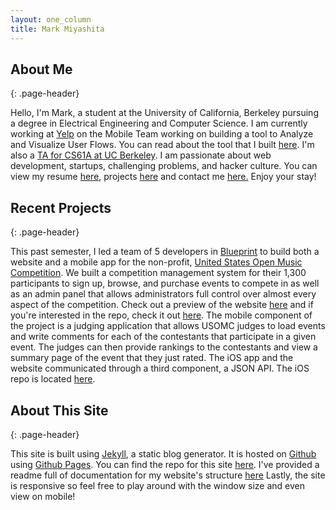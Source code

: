 ```yaml
---
layout: one_column
title: Mark Miyashita
---
```


## About Me
{: .page-header}

Hello, I'm Mark, a student at the University of California, Berkeley pursuing a degree in Electrical Engineering and Computer Science. I am currently working at [Yelp](http://yelp.com) on the Mobile Team working on building a tool to Analyze and Visualize User Flows. You can read about the tool that I built [here](http://engineeringblog.yelp.com/2013/12/yelp-internship-program-summer-2013.html). I'm also a [TA for CS61A at UC Berkeley](/cs61a). I am passionate about web development, startups, challenging problems, and hacker culture. You can view my resume [here](/resume), projects [here](/projects) and contact me [here.](/contact) Enjoy your stay!

## Recent Projects
{: .page-header}

This past semester, I led a team of 5 developers in [Blueprint](/blueprint) to build both a website and a mobile app for the non-profit, [United States Open Music Competition](http://www.usomc.org/). We built a competition management system for their 1,300 participants to sign up, browse, and purchase events to compete in as well as an admin panel that allows administrators full control over almost every aspect of the competition. Check out a preview of the website [here](http://usomc.herokuapp.com/) and if you're interested in the repo, check it out [here](https://github.com/calblueprint/usomc-rails). The mobile component of the project is a judging application that allows USOMC judges to load events and write comments for each of the contestants that participate in a given event. The judges can then provide rankings to the contestants and view a summary page of the event that they just rated. The iOS app and the website communicated through a third component, a JSON API. The iOS repo is located [here](https://github.com/calblueprint/usomc-ios-v2).

## About This Site
{: .page-header}

This site is built using [Jekyll](http://jekyllrb.com/), a static blog generator. It is hosted on [Github](http://github.com) using [Github Pages](http://pages.github.com/). You can find the repo for this site [here](https://github.com/negativetwelve/markmiyashita.com). I've provided a readme full of documentation for my website's structure [here](https://github.com/negativetwelve/markmiyashita.com#readme) Lastly, the site is responsive so feel free to play around with the window size and even view on mobile!
